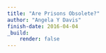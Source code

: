 ```yaml
---
title: "Are Prisons Obsolete?"
author: "Angela Y Davis"
finish-date: 2016-04-04
_build:
    render: false
---
```


